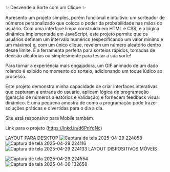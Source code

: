 ✨ Desvende a Sorte com um Clique ✨

Apresento um projeto simples, porém funcional e intuitivo: um sorteador de números personalizado que coloca o poder da probabilidade nas mãos do usuário.
Com uma interface limpa construída em HTML e CSS, e a lógica dinâmica implementada em JavaScript, este projeto permite que os usuários definam um intervalo numérico (especificando um valor mínimo e um máximo) e, com um único clique, revelem um número aleatório dentro desse limite. É a ferramenta perfeita para sorteios rápidos, tomadas de decisão aleatórias ou simplesmente para testar a sua sorte!

Para tornar a experiência mais engajadora, um GIF animado de um dado rolando é exibido no momento do sorteio, adicionando um toque lúdico ao processo.

Este projeto demonstra minha capacidade de criar interfaces interativas que capturam a entrada do usuário, aplicam lógica de programação (geração de números aleatórios e validação) e fornecem feedback visual dinâmico. É uma pequena amostra de como a programação pode trazer soluções práticas e divertidas para o dia a dia.

Site está responsivo para Mobile também.

Link para o projeto (https://lnkd.in/d6PnYgNc)

LAYOUT PARA DESKTOP
![Captura de tela 2025-04-29 224058](https://github.com/user-attachments/assets/a5f3df23-a1b4-4970-94fc-c5be1010e8fd)
![Captura de tela 2025-04-29 224116](https://github.com/user-attachments/assets/e4f3e188-958d-45b3-bf6a-712b2b6f5870)
![Captura de tela 2025-04-29 224133](https://github.com/user-attachments/assets/105cf3b8-1d52-4a5f-973a-6588640cec8e)
LAYOUT DISPOSITIVOS MÓVEIS
<br>

![Captura de tela 2025-04-29 224554](https://github.com/user-attachments/assets/8b6c8b12-2dd3-4585-972b-0bb5f521819c)
![Captura de tela 2025-04-30 132658](https://github.com/user-attachments/assets/6560b8d7-6103-4eb9-ae30-e427a444c31c)

